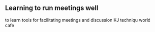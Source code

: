 
## Learning to run meetings well
to learn
	tools for facilitating meetings and discussion
		KJ techniqu
		world cafe